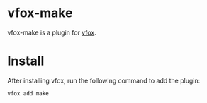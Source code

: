 # vfox-make

vfox-make is a plugin for [vfox](https://vfox.lhan.me/).

# Install

After installing vfox, run the following command to add the plugin:

```bash
vfox add make
```
